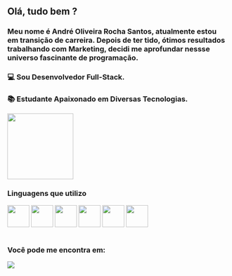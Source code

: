 ## **Olá, tudo bem** ?
### Meu nome é André Oliveira Rocha Santos, atualmente estou em transição de carreira. Depois de ter tido, ótimos resultados trabalhando com Marketing, decidi me aprofundar nessse universo fascinante de programação. 

### 💻 **Sou Desenvolvedor Full-Stack.**
### 📚 **Estudante Apaixonado em Diversas Tecnologias.**

<img height="150em" src="https://github-readme-stats.vercel.app/api?username=andre27031510&show_icons=true&theme=great-gatsby"/>

### **Linguagens que utilizo**

<div display="inline">
   <img height="50" width="50" src="https://cdn.jsdelivr.net/gh/devicons/devicon@latest/icons/python/python-original-wordmark.svg" />
   <img height="50" width="50" src="https://cdn.jsdelivr.net/gh/devicons/devicon@latest/icons/javascript/javascript-plain.svg" />
   <img height="50" width="50" src="https://cdn.jsdelivr.net/gh/devicons/devicon@latest/icons/html5/html5-original-wordmark.svg" />
   <img height="50" width="50" src="https://cdn.jsdelivr.net/gh/devicons/devicon@latest/icons/cplusplus/cplusplus-original.svg" />
   <img height="50" width="50" src="https://cdn.jsdelivr.net/gh/devicons/devicon@latest/icons/typescript/typescript-original.svg" />
   <img height="50" width="50" src="https://cdn.jsdelivr.net/gh/devicons/devicon@latest/icons/nextjs/nextjs-original.svg" />
          
</div>

# 

### **Você pode me encontra em:**

<a hre="https://www.linkedin.com/in/andreolsantos">

   <img src="https://img.shields.io/badge/linkedin-%230077B5.svg?style=for-the-badge&logo=linkedin&logoColor=white">
</a>
          
          

          
          
          














